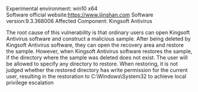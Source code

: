 Experimental environment: win10 x64    
Software official website:https://www.ijinshan.com
Software version:9.3.368006
Affected Component: Kingsoft Antivirus   
  
The root cause of this vulnerability is that ordinary users can open Kingsoft Antivirus software and construct a malicious sample. After being deleted by Kingsoft Antivirus software, they can open the recovery area and restore the sample. However, when Kingsoft Antivirus software restores the sample, if the directory where the sample was deleted does not exist. The user will be allowed to specify any directory to restore. When restoring, it is not judged whether the restored directory has write permission for the current user, resulting in the restoration to C:\Windows\System32 to achieve local privilege escalation
